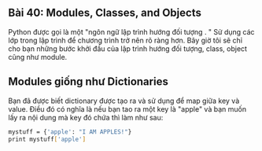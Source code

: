 ## Bài 40: Modules, Classes, and Objects

Python được gọi là một "ngôn ngữ lập trình hướng đối tượng . " Sử dụng các lớp trong lập trình để chương trình trở nên rõ ràng hơn. Bây giờ tôi sẽ chỉ cho bạn những bước khởi đầu của lập trình hướng đối tượng, class, object cũng như module.

## Modules giống như Dictionaries

Bạn đã được biết dictionary được tạo ra và sử dụng để map giữa key và value. Điều đó có nghĩa là nếu bạn tao ra một key là "apple" và bạn muốn lấy ra nội dung mà key đó chứa thì làm như sau:
```sh
mystuff = {'apple': "I AM APPLES!"}
print mystuff['apple']
```
